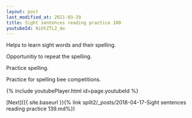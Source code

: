 ```yaml
---
layout: post
last_modified_at: 2021-03-29
title: Sight sentences reading practice 100
youtubeId: NiUtZTL2_4o
---
```

 
 
Helps to learn sight words and their spelling.

Opportunitiy to repeat the spelling. 

Practice spelling. 
 
Practice for spelling bee competitions. 
 
{% include youtubePlayer.html id=page.youtubeId %}
 
 

[Next]({{ site.baseurl }}{% link  split2/_posts/2018-04-17-Sight sentences reading practice 139.md%})
 
